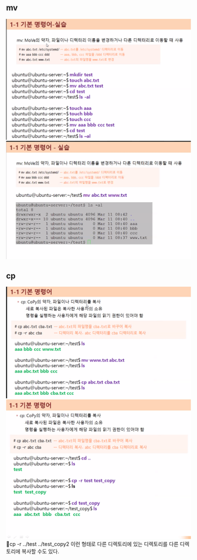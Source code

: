 ## mv
![](../image/Pasted%20image%2020240502172133.png)
![](../image/Pasted%20image%2020240503090742.png)


## cp
![](../image/Pasted%20image%2020240503091258.png)
![](../image/Pasted%20image%2020240503091455.png)
📌cp -r ../test ../test_copy2
이런 형태로 다른 디렉토리에 있는 디렉토리를 다른 디렉토리에 복사할 수도 있다.